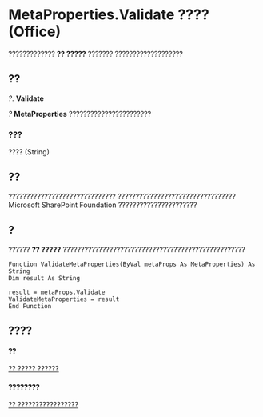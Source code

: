 
# MetaProperties.Validate ???? (Office)

????????????? **?? ?????** ??????? ???????????????????


## ??

 _?_. **Validate**

 _?_ **MetaProperties** ???????????????????????


### ???

???? (String)


## ??

?????????????????????????????? ????????????????????????????????? Microsoft SharePoint Foundation ??????????????????????


## ?

?????? **?? ?????** ???????????????????????????????????????????????????


```
Function ValidateMetaProperties(ByVal metaProps As MetaProperties) As String 
Dim result As String 
 
result = metaProps.Validate 
ValidateMetaProperties = result 
End Function
```


## ????


#### ??


[?? ????? ??????](957a6e06-3348-b180-3655-06ffbfb69e12.md)
#### ????????


[?? ?????????????????](http://msdn.microsoft.com/library/0e2efa13-130c-59ad-07ee-8499f502064a%28Office.15%29.aspx)